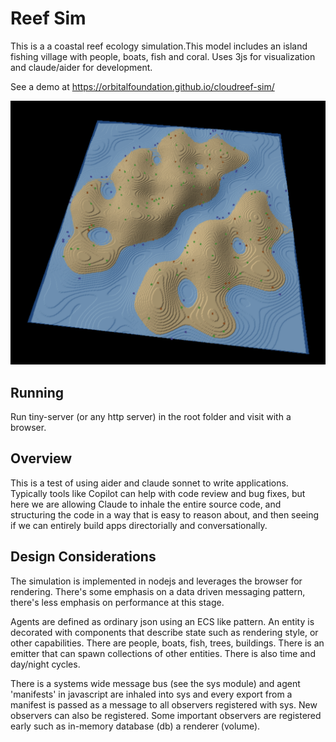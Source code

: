 # Reef Sim

This is a a coastal reef ecology simulation.This model includes an island fishing village with people, boats, fish and coral. Uses 3js for visualization and claude/aider for development.

See a demo at https://orbitalfoundation.github.io/cloudreef-sim/

![reef](assets/screenshot.png?raw=true "reef")

## Running

Run tiny-server (or any http server) in the root folder and visit with a browser.

## Overview

This is a test of using aider and claude sonnet to write applications. Typically tools like Copilot can help with code review and bug fixes, but here we are allowing Claude to inhale the entire source code, and structuring the code in a way that is easy to reason about, and then seeing if we can entirely build apps directorially and conversationally.

## Design Considerations

The simulation is implemented in nodejs and leverages the browser for rendering. There's some emphasis on a data driven messaging pattern, there's less emphasis on performance at this stage.

Agents are defined as ordinary json using an ECS like pattern. An entity is decorated with components that describe state such as rendering style, or other capabilities. There are people, boats, fish, trees, buildings. There is an emitter that can spawn collections of other entities. There is also time and day/night cycles.

There is a systems wide message bus (see the sys module) and agent 'manifests' in javascript are inhaled into sys and every export from a manifest is passed as a message to all observers registered with sys. New observers can also be registered. Some important observers are registered early such as in-memory database (db) a renderer (volume).

